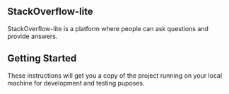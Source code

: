 ## StackOverflow-lite
StackOverflow-lite is a platform where people can ask questions and provide answers.

## Getting Started
These instructions will get you a copy of the project running on your local machine for development and testing puposes.